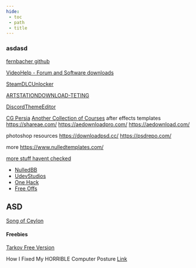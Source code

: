 ```yaml
---
hide:
 - toc
 - path
 - title
---
```


### asdasd

[fernbacher github](https://codeberg.org/fernbacher/Piracy)

[VideoHelp - Forum and Software downloads](https://www.videohelp.com/)

[SteamDLCUnlocker](https://github.com/acidicoala/Koalageddon2)

[ARTSTATIONDOWNLOAD-TETING](https://forum.videohelp.com/threads/401683-Struggle-to-download-from-ArtStation-com)

[DiscordThemeEditor](https://bdeditor.dev/themes)

[CG Persia](https://cgpersia.com/)
[Another Collection of Courses](https://github.com/masterbrian99/free-courses-for-everyone)
after effects templates https://shareae.com/
https://aedownloadpro.com/
https://aedownload.com/
 
photoshop resources https://downloadpsd.cc/
https://psdrepo.com/
 
more https://www.nulledtemplates.com/

[more stuff havent checked](https://gist.github.com/taskylizard/5ba73bf97dccf159316edcf4c6520856)

- [NulledBB](https://nulledbb.com/)
- [UdevStudios](https://udevstudio.com/)
- [One Hack](https://onehack.us/)
- [Free Offs](https://freesoff.com/latest)

## ASD

[Song of Ceylon](http://www.colonialfilm.org.uk/node/486/)

#### Freebies

[Tarkov Free Version](https://justemutarkov.eu/)

How I Fixed My HORRIBLE Computer Posture [Link](https://www.youtube.com/watch?v=Rc8ZQeIZn40)